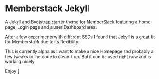 # Memberstack Jekyll

A Jekyll and Bootstrap starter theme for MemberStack featuring a Home page, Login page and a user Dashboard area.

After a few experiments with different SSGs I found that Jekyll is a great fit for Memberstack due to its flexibility.

This is currently alpha as I want to make a nice Homepage and probably a few tweaks to the code to clean it up. But it can be used right now and is working nicely.

Enjoy 🙂
